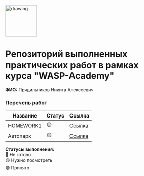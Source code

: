 
<a href="https://wasp-academy.com"><img src="https://wasp-academy.com/Resources/wasp-logo.png" alt="drawing" width="100"/></a>

# Репозиторий выполненных практических работ в рамках курса "WASP-Academy"
**ФИО:** Прядильников Никита Алексеевич
 
### Перечень работ

Название          | Статус | Ссылка
------------------|--------|--------
HOMEWORK1         | 🟡    | <a href="https://github.com/claudiusis/WASP_HOMEWORK/tree/main/HOMEWORK1">Ссылка</a>
Автопарк          | 🟡    | <a href="https://github.com/claudiusis/WASP_HOMEWORK/tree/main/Autopark">Ссылка</a>

**Статусы выполнения:** <br>
🔴 Не готово <br>
🟡 Нужно посмотреть <br>
🟢 Принято <br>
